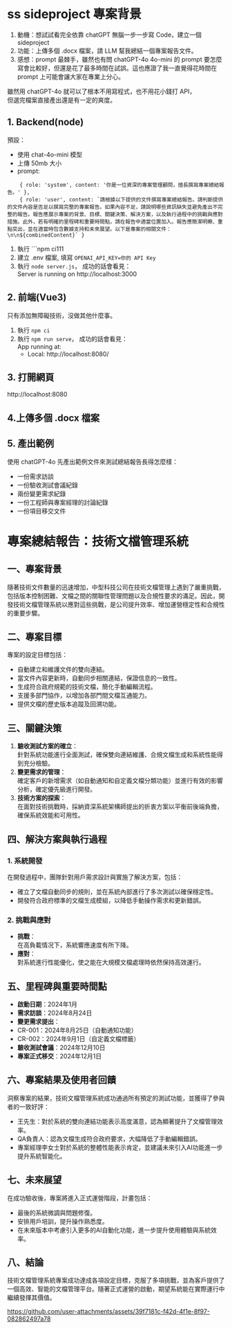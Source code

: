 # ss sideproject 專案背景

1. 動機：想試試看完全依靠 chatGPT 無腦一步一步寫 Code，建立一個 sideproject   
2. 功能：上傳多個 .docx 檔案，請 LLM 幫我總結一個專案報告文件。
3. 感想：prompt 最棘手，雖然也有問 chatGPT-4o 4o-mini 的 prompt 要怎麼寫會比較好，但還是花了最多時間在試誤。這也應證了我一直覺得花時間在 prompt 上可能會讓大家在專業上分心。

雖然用 chatGPT-4o 就可以了根本不用寫程式，也不用花小錢打 API，   
但選完檔案直接產出還是有一定的爽度。  

## 1. Backend(node)  

預設：  
- 使用 chat-4o-mini 模型  
- 上傳 50mb 大小
- prompt:  
```
    { role: 'system', content: '你是一位資深的專案管理顧問，擅長撰寫專案總結報告。' },
    { role: 'user', content: `請根據以下提供的文件撰寫專案總結報告。請判斷提供的文件內容是否足以撰寫完整的專案報告。如果內容不足，請說明哪些資訊缺失並避免產出不完整的報告。報告應展示專案的背景、目標、關鍵決策、解決方案，以及執行過程中的挑戰與應對措施。此外，若有明確的里程碑和重要時間點，請在報告中適當位置加入。報告應簡潔明瞭、重點突出，並在適當時包含數據支持和未來展望。以下是專案的相關文件：\n\n${combinedContent}` }
```

1. 執行 ```npm ci111   
2. 建立 .env 檔案, 填寫 ```OPENAI_API_KEY=你的 API Key```  
3. 執行 ```node server.js```， 成功的話會看見：  
    Server is running on http://localhost:3000

## 2. 前端(Vue3)  

只有添加無障礙技術，沒做其他什麼事。  

1. 執行 ```npm ci```  
2. 執行 ```npm run serve```， 成功的話會看見：  
    App running at:  
    - Local:   http://localhost:8080/  

## 3. 打開網頁  

http://localhost:8080  


## 4.上傳多個 .docx 檔案  

## 5. 產出範例  

使用 chatGPT-4o 先產出範例文件來測試總結報告長得怎麼樣：  
- 一份需求訪談  
- 一份驗收測試會議紀錄  
- 兩份變更需求紀錄  
- 一份工程師與專案經理的討論紀錄  
- 一份項目移交文件  

# 專案總結報告：技術文檔管理系統  

## 一、專案背景  
隨著技術文件數量的迅速增加，中型科技公司在技術文檔管理上遇到了嚴重挑戰，包括版本控制困難、文檔之間的關聯性管理問題以及合規性要求的滿足。因此，開發技術文檔管理系統以應對這些挑戰，是公司提升效率、增加運營穩定性和合規性的重要步驟。 

## 二、專案目標  
專案的設定目標包括： 
- 自動建立和維護文件的雙向連結。   
- 當文件內容更新時，自動同步相關連結，保證信息的一致性。  
- 生成符合政府規範的技術文檔，簡化手動編輯流程。  
- 支援多部門協作，以增加各部門間文檔互通能力。  
- 提供文檔的歷史版本追蹤及回溯功能。 

## 三、關鍵決策  
1. **驗收測試方案的確立**：  
針對系統功能進行全面測試，確保雙向連結維護、合規文檔生成和系統性能得到充分檢驗。  
2. **變更需求的管理**：  
確定客戶的新增需求（如自動通知和自定義文檔分類功能）並進行有效的影響分析，確定優先級進行開發。 
3. **技術方案的探索**：  
在面對技術挑戰時，採納資深系統架構師提出的折衷方案以平衡前後端負擔，確保系統效能和可用性。  

## 四、解決方案與執行過程 
### 1. 系統開發 
在開發過程中，團隊針對用戶需求設計與實施了解決方案，包括：  
- 確立了文檔自動同步的規則，並在系統內部進行了多次測試以確保穩定性。  
- 開發符合政府標準的文檔生成模組，以降低手動操作需求和更新錯誤。 
### 2. 挑戰與應對 
- **挑戰**：  
在高負載情况下，系統響應速度有所下降。  
- **應對**：  
對系統進行性能優化，使之能在大規模文檔處理時依然保持高效運行。  

## 五、里程碑與重要時間點 
- **啟動日期**：2024年1月 
- **需求訪談**：2024年8月24日 
- **變更需求提出**： 
- CR-001：2024年8月25日（自動通知功能）  
- CR-002：2024年9月1日（自定義文檔標籤）  
- **驗收測試會議**：2024年12月10日  
- **專案正式移交**：2024年12月1日  

## 六、專案結果及使用者回饋  
洞察專案的結果，技術文檔管理系統成功通過所有預定的測試功能，並獲得了參與者的一致好評： 
- 王先生：對於系統的雙向連結功能表示高度滿意，認為顯著提升了文檔管理效率。  
- QA負責人：認為文檔生成符合政府要求，大幅降低了手動編輯錯誤。  
- 專案經理李女士對於系統的整體性能表示肯定，並建議未來引入AI功能進一步提升系統智能化。  

## 七、未來展望 
在成功驗收後，專案將進入正式運營階段，計畫包括： 
- 最後的系統微調與問題修復。 
- 安排用戶培訓，提升操作熟悉度。 
- 在未來版本中考慮引入更多的AI自動化功能，進一步提升使用體驗與系統效率。 

## 八、結論 
技術文檔管理系統專案成功達成各項設定目標，克服了多項挑戰，並為客戶提供了一個高效、智能的文檔管理平台。隨著正式運營的啟動，期望系統能在實際運行中繼續發揮其價值。


https://github.com/user-attachments/assets/39f7181c-f42d-4f1e-8f97-082862497a78






